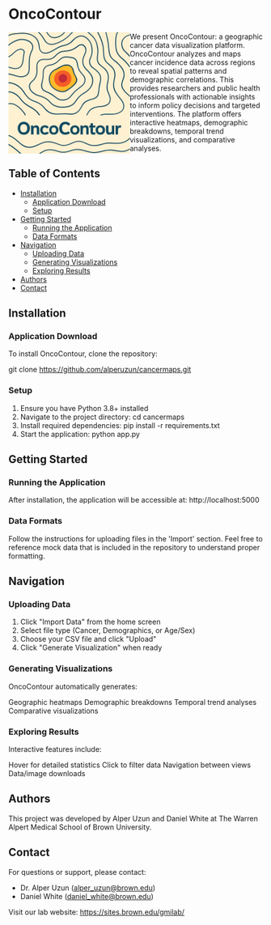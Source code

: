 # OncoContour
<img src="https://github.com/alperuzun/cancermaps/blob/main/OncoContour.png" alt="Page 1 Image" height= 240 align = "left" >

We present OncoContour: a geographic cancer data visualization platform. OncoContour analyzes and maps cancer incidence data across regions to reveal spatial patterns and demographic correlations. This provides researchers and public health professionals with actionable insights to inform policy decisions and targeted interventions. The platform offers interactive heatmaps, demographic breakdowns, temporal trend visualizations, and comparative analyses.

## Table of Contents

- [Installation](#installation)
  - [Application Download](#application-download)
  - [Setup](#setup)
- [Getting Started](#getting-started)
  - [Running the Application](#running-the-application)
  - [Data Formats](#data-formats)
- [Navigation](#navigation)
  - [Uploading Data](#uploading-data)
  - [Generating Visualizations](#generating-visualizations)
  - [Exploring Results](#exploring-results)
- [Authors](#authors)
- [Contact](#contact)

## Installation

### Application Download

To install OncoContour, clone the repository:

git clone https://github.com/alperuzun/cancermaps.git

### Setup

1. Ensure you have Python 3.8+ installed
2. Navigate to the project directory: cd cancermaps
3. Install required dependencies: pip install -r requirements.txt
4. Start the application: python app.py

## Getting Started

### Running the Application

After installation, the application will be accessible at: 
http://localhost:5000

### Data Formats

Follow the instructions for uploading files in the 'Import' section.
Feel free to reference mock data that is included in the repository to 
understand proper formatting.

## Navigation

### Uploading Data

1. Click "Import Data" from the home screen
2. Select file type (Cancer, Demographics, or Age/Sex)
3. Choose your CSV file and click "Upload"
4. Click "Generate Visualization" when ready

### Generating Visualizations

OncoContour automatically generates:

Geographic heatmaps
Demographic breakdowns
Temporal trend analyses
Comparative visualizations

### Exploring Results

Interactive features include:

Hover for detailed statistics
Click to filter data
Navigation between views
Data/image downloads

## Authors

This project was developed by Alper Uzun and Daniel White at The Warren Alpert 
Medical School of Brown University.

## Contact

For questions or support, please contact:
- Dr. Alper Uzun (alper_uzun@brown.edu)
- Daniel White (daniel_white@brown.edu)

Visit our lab website: https://sites.brown.edu/gmilab/

